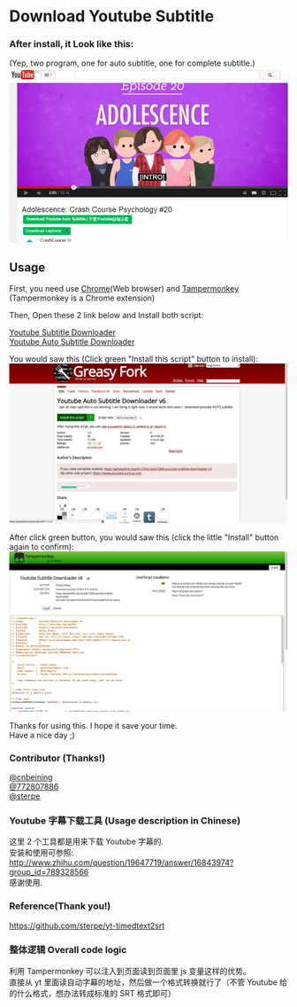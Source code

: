 # Download Youtube Subtitle

### After install, it Look like this:
(Yep, two program, one for auto subtitle, one for complete subtitle.)
![1](img_for_readme.png)

## Usage
First, you need use [Chrome](https://www.google.com/chrome/browser/)(Web browser) and [Tampermonkey](https://chrome.google.com/webstore/detail/tampermonkey/dhdgffkkebhmkfjojejmpbldmpobfkfo?utm_source=chrome-ntp-icon) (Tampermonkey is a Chrome extension)


Then, Open these 2 link below and Install both script:

[Youtube Subtitle Downloader](https://greasyfork.org/scripts/5368-youtube-subtitle-downloader-v2)<br/>
[Youtube Auto Subtitle Downloader](https://greasyfork.org/scripts/5367-youtube-auto-subtitle-downloader)<br/>

You would saw this (Click green "Install this script" button to install):  
![2](install-1.png)

After click green button, you would saw this (click the little "Install" button again to confirm):  
![3](install.png)

Thanks for using this. I hope it save your time.    
Have a nice day ;)    


### Contributor (Thanks!)
[@cnbeining](https://github.com/cnbeining)    
[@772807886](https://github.com/772807886)   
[@sterpe](https://github.com/sterpe)


### Youtube 字幕下载工具  (Usage description in Chinese)

这里 2 个工具都是用来下载 Youtube 字幕的.  
安装和使用可参照:
http://www.zhihu.com/question/19647719/answer/16843974?group_id=789328566  
感谢使用.

### Reference(Thank you!)  
https://github.com/sterpe/yt-timedtext2srt

### 整体逻辑 Overall code logic
利用 Tampermonkey 可以注入到页面读到页面里 js 变量这样的优势。    
直接从 yt 里面读自动字幕的地址，然后做一个格式转换就行了（不管 Youtube 给的什么格式，想办法转成标准的 SRT 格式即可）  
